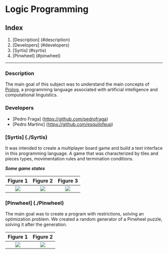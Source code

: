 # Logic Programming

## Index

1. [Description] (#description)
2. [Developers] (#developers)
3. [Syrtis] (#syrtis)
4. [Pinwheel] (#pinwheel)


***

### Description

The main goal of this subject was to understand the main concepts of [Prolog](https://en.wikipedia.org/wiki/Prolog), a programming language associated with artificial intelligence and computational linguistics.


### Developers

* [Pedro Fraga] (https://github.com/pedrofraga) 
* [Pedro Martins] (https://github.com/esquilofeup)

### [Syrtis] (./Syrtis)

It was intended to create a multiplayer board game and build a text interface in this programming language. A game that was characterized by tiles and pieces types,
movimentation rules and termination conditions. 


***Some game states***

Figure 1                    |  Figure 2                    | Figure 3
:-------------------------:|:-------------------------:|:-------------------------:
![](https://raw.githubusercontent.com/pedrofraga/PLOG-FEUP/master/img/p1fig1.png)  |  ![](https://github.com/pedrofraga/PLOG-FEUP/blob/master/img/p1fig2.png)   |  ![](https://raw.githubusercontent.com/pedrofraga/PLOG-FEUP/master/img/p1fig3.png)


### [Pinwheel] (./Pinwheel)

The main goal was to create a program with restrictions, solving an optimization problem. We created a random generator of a Pinwheel puzzle, solving it after the generation. 


Figure 1                    |  Figure 2
:-------------------------:|:-------------------------:|
![](https://raw.githubusercontent.com/pedrofraga/PLOG-FEUP/master/img/p2fig1.png)  |  ![](https://raw.githubusercontent.com/pedrofraga/PLOG-FEUP/master/img/p2fig2.png)   
